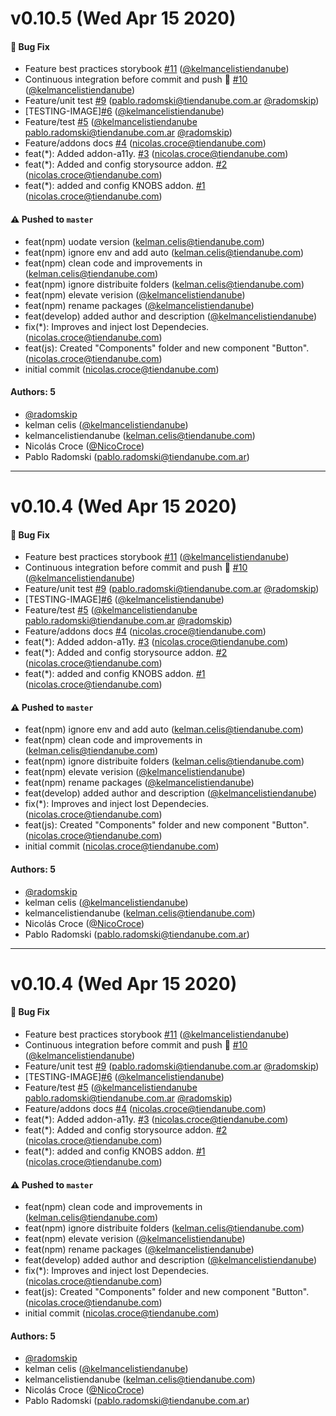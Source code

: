 # v0.10.5 (Wed Apr 15 2020)

#### 🐛 Bug Fix

- Feature best practices storybook [#11](https://github.com/TiendaNube/design-system-nimbus/pull/11) ([@kelmancelistiendanube](https://github.com/kelmancelistiendanube))
- Continuous integration before commit and push 🙌 [#10](https://github.com/TiendaNube/design-system-nimbus/pull/10) ([@kelmancelistiendanube](https://github.com/kelmancelistiendanube))
- Feature/unit test [#9](https://github.com/TiendaNube/design-system-nimbus/pull/9) (pablo.radomski@tiendanube.com.ar [@radomskip](https://github.com/radomskip))
- [TESTING-IMAGE][#6](https://github.com/TiendaNube/design-system-nimbus/pull/6) ([@kelmancelistiendanube](https://github.com/kelmancelistiendanube))
- Feature/test [#5](https://github.com/TiendaNube/design-system-nimbus/pull/5) ([@kelmancelistiendanube](https://github.com/kelmancelistiendanube) pablo.radomski@tiendanube.com.ar [@radomskip](https://github.com/radomskip))
- Feature/addons docs [#4](https://github.com/TiendaNube/design-system-nimbus/pull/4) (nicolas.croce@tiendanube.com)
- feat(\*): Added addon-a11y. [#3](https://github.com/TiendaNube/design-system-nimbus/pull/3) (nicolas.croce@tiendanube.com)
- feat(\*): Added and config storysource addon. [#2](https://github.com/TiendaNube/design-system-nimbus/pull/2) (nicolas.croce@tiendanube.com)
- feat(\*): added and config KNOBS addon. [#1](https://github.com/TiendaNube/design-system-nimbus/pull/1) (nicolas.croce@tiendanube.com)

#### ⚠️ Pushed to `master`

- feat(npm) uodate version (kelman.celis@tiendanube.com)
- feat(npm) ignore env and add auto (kelman.celis@tiendanube.com)
- feat(npm) clean code and improvements in (kelman.celis@tiendanube.com)
- feat(npm) ignore distribuite folders (kelman.celis@tiendanube.com)
- feat(npm) elevate verision ([@kelmancelistiendanube](https://github.com/kelmancelistiendanube))
- feat(npm) rename packages ([@kelmancelistiendanube](https://github.com/kelmancelistiendanube))
- feat(develop) added author and description ([@kelmancelistiendanube](https://github.com/kelmancelistiendanube))
- fix(\*): Improves and inject lost Dependecies. (nicolas.croce@tiendanube.com)
- feat(js): Created "Components" folder and new component "Button". (nicolas.croce@tiendanube.com)
- initial commit (nicolas.croce@tiendanube.com)

#### Authors: 5

- [@radomskip](https://github.com/radomskip)
- kelman celis ([@kelmancelistiendanube](https://github.com/kelmancelistiendanube))
- kelmancelistiendanube (kelman.celis@tiendanube.com)
- Nicolás Croce ([@NicoCroce](https://github.com/NicoCroce))
- Pablo Radomski (pablo.radomski@tiendanube.com.ar)

---

# v0.10.4 (Wed Apr 15 2020)

#### 🐛 Bug Fix

- Feature best practices storybook [#11](https://github.com/TiendaNube/design-system-nimbus/pull/11) ([@kelmancelistiendanube](https://github.com/kelmancelistiendanube))
- Continuous integration before commit and push 🙌 [#10](https://github.com/TiendaNube/design-system-nimbus/pull/10) ([@kelmancelistiendanube](https://github.com/kelmancelistiendanube))
- Feature/unit test [#9](https://github.com/TiendaNube/design-system-nimbus/pull/9) (pablo.radomski@tiendanube.com.ar [@radomskip](https://github.com/radomskip))
- [TESTING-IMAGE][#6](https://github.com/TiendaNube/design-system-nimbus/pull/6) ([@kelmancelistiendanube](https://github.com/kelmancelistiendanube))
- Feature/test [#5](https://github.com/TiendaNube/design-system-nimbus/pull/5) ([@kelmancelistiendanube](https://github.com/kelmancelistiendanube) pablo.radomski@tiendanube.com.ar [@radomskip](https://github.com/radomskip))
- Feature/addons docs [#4](https://github.com/TiendaNube/design-system-nimbus/pull/4) (nicolas.croce@tiendanube.com)
- feat(\*): Added addon-a11y. [#3](https://github.com/TiendaNube/design-system-nimbus/pull/3) (nicolas.croce@tiendanube.com)
- feat(\*): Added and config storysource addon. [#2](https://github.com/TiendaNube/design-system-nimbus/pull/2) (nicolas.croce@tiendanube.com)
- feat(\*): added and config KNOBS addon. [#1](https://github.com/TiendaNube/design-system-nimbus/pull/1) (nicolas.croce@tiendanube.com)

#### ⚠️ Pushed to `master`

- feat(npm) ignore env and add auto (kelman.celis@tiendanube.com)
- feat(npm) clean code and improvements in (kelman.celis@tiendanube.com)
- feat(npm) ignore distribuite folders (kelman.celis@tiendanube.com)
- feat(npm) elevate verision ([@kelmancelistiendanube](https://github.com/kelmancelistiendanube))
- feat(npm) rename packages ([@kelmancelistiendanube](https://github.com/kelmancelistiendanube))
- feat(develop) added author and description ([@kelmancelistiendanube](https://github.com/kelmancelistiendanube))
- fix(\*): Improves and inject lost Dependecies. (nicolas.croce@tiendanube.com)
- feat(js): Created "Components" folder and new component "Button". (nicolas.croce@tiendanube.com)
- initial commit (nicolas.croce@tiendanube.com)

#### Authors: 5

- [@radomskip](https://github.com/radomskip)
- kelman celis ([@kelmancelistiendanube](https://github.com/kelmancelistiendanube))
- kelmancelistiendanube (kelman.celis@tiendanube.com)
- Nicolás Croce ([@NicoCroce](https://github.com/NicoCroce))
- Pablo Radomski (pablo.radomski@tiendanube.com.ar)

---

# v0.10.4 (Wed Apr 15 2020)

#### 🐛 Bug Fix

- Feature best practices storybook [#11](https://github.com/TiendaNube/design-system-nimbus/pull/11) ([@kelmancelistiendanube](https://github.com/kelmancelistiendanube))
- Continuous integration before commit and push 🙌 [#10](https://github.com/TiendaNube/design-system-nimbus/pull/10) ([@kelmancelistiendanube](https://github.com/kelmancelistiendanube))
- Feature/unit test [#9](https://github.com/TiendaNube/design-system-nimbus/pull/9) (pablo.radomski@tiendanube.com.ar [@radomskip](https://github.com/radomskip))
- [TESTING-IMAGE][#6](https://github.com/TiendaNube/design-system-nimbus/pull/6) ([@kelmancelistiendanube](https://github.com/kelmancelistiendanube))
- Feature/test [#5](https://github.com/TiendaNube/design-system-nimbus/pull/5) ([@kelmancelistiendanube](https://github.com/kelmancelistiendanube) pablo.radomski@tiendanube.com.ar [@radomskip](https://github.com/radomskip))
- Feature/addons docs [#4](https://github.com/TiendaNube/design-system-nimbus/pull/4) (nicolas.croce@tiendanube.com)
- feat(\*): Added addon-a11y. [#3](https://github.com/TiendaNube/design-system-nimbus/pull/3) (nicolas.croce@tiendanube.com)
- feat(\*): Added and config storysource addon. [#2](https://github.com/TiendaNube/design-system-nimbus/pull/2) (nicolas.croce@tiendanube.com)
- feat(\*): added and config KNOBS addon. [#1](https://github.com/TiendaNube/design-system-nimbus/pull/1) (nicolas.croce@tiendanube.com)

#### ⚠️ Pushed to `master`

- feat(npm) clean code and improvements in (kelman.celis@tiendanube.com)
- feat(npm) ignore distribuite folders (kelman.celis@tiendanube.com)
- feat(npm) elevate verision ([@kelmancelistiendanube](https://github.com/kelmancelistiendanube))
- feat(npm) rename packages ([@kelmancelistiendanube](https://github.com/kelmancelistiendanube))
- feat(develop) added author and description ([@kelmancelistiendanube](https://github.com/kelmancelistiendanube))
- fix(\*): Improves and inject lost Dependecies. (nicolas.croce@tiendanube.com)
- feat(js): Created "Components" folder and new component "Button". (nicolas.croce@tiendanube.com)
- initial commit (nicolas.croce@tiendanube.com)

#### Authors: 5

- [@radomskip](https://github.com/radomskip)
- kelman celis ([@kelmancelistiendanube](https://github.com/kelmancelistiendanube))
- kelmancelistiendanube (kelman.celis@tiendanube.com)
- Nicolás Croce ([@NicoCroce](https://github.com/NicoCroce))
- Pablo Radomski (pablo.radomski@tiendanube.com.ar)
